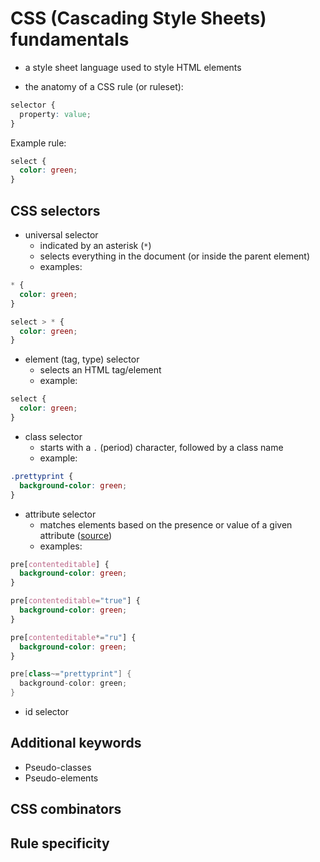 # CSS (Cascading Style Sheets) fundamentals

- a style sheet language used to style HTML elements

- the anatomy of a CSS rule (or ruleset):
```css
selector {
  property: value;
}
```
  Example rule:
```css
select {
  color: green;
}
```
## CSS selectors
- universal selector
  - indicated by an asterisk (`*`)
  - selects everything in the document (or inside the parent element)
  - examples:
```css
* {
  color: green;
}
```
```css
select > * {
  color: green;
}
```
- element (tag, type) selector
  - selects an HTML tag/element
  - example:
```css
select {
  color: green;
}
```
- class selector
  - starts with a `.` (period) character, followed by a class name
  - example:
```css
.prettyprint {
  background-color: green;
}
```
- attribute selector
  - matches elements based on the presence or value of a given attribute ([source](https://developer.mozilla.org/en-US/docs/Web/CSS/Attribute_selectors))
  - examples:
```css
pre[contenteditable] {
  background-color: green;
}
```
```css
pre[contenteditable="true"] {
  background-color: green;
}
```
```css
pre[contenteditable*="ru"] {
  background-color: green;
}
```
```cs
pre[class~="prettyprint"] {
  background-color: green;
}
```
- id selector
## Additional keywords
- Pseudo-classes
- Pseudo-elements
## CSS combinators
## Rule specificity